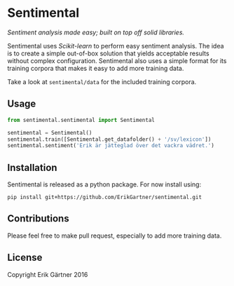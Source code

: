# Sentimental
*Sentiment analysis made easy; built on top off solid libraries.*

Sentimental uses *Scikit-learn* to perform easy sentiment analysis. The idea is to create a simple out-of-box solution that yields acceptable results without complex configuration. Sentimental also uses a simple format for its training corpora that makes it easy to add more training data.

Take a look at `sentimental/data` for the included training corpora.

## Usage
```python
from sentimental.sentimental import Sentimental

sentimental = Sentimental()
sentimental.train([Sentimental.get_datafolder() + '/sv/lexicon'])
sentimental.sentiment('Erik är jätteglad över det vackra vädret.')
```

## Installation
Sentimental is released as a python package. For now install using:
```
pip install git+https://github.com/ErikGartner/sentimental.git
```

## Contributions
Please feel free to make pull request, especially to add more training data.

## License
Copyright Erik Gärtner 2016
